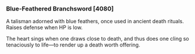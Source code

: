 ### Blue-Feathered Branchsword [4080]

A talisman adorned with blue feathers, once used in ancient death rituals. Raises defense when HP is low.

The heart sings when one draws close to death, and thus does one cling so tenaciously to life—to render up a death worth offering.